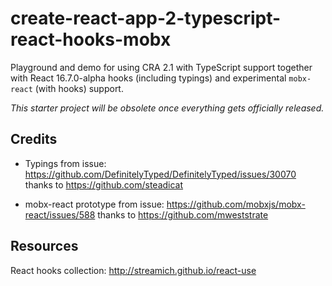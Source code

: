 # create-react-app-2-typescript-react-hooks-mobx

Playground and demo for using CRA 2.1 with TypeScript support together with React 16.7.0-alpha hooks (including typings) and experimental `mobx-react` (with hooks) support.

_This starter project will be obsolete once everything gets officially released._

## Credits

- Typings from issue: https://github.com/DefinitelyTyped/DefinitelyTyped/issues/30070 thanks to https://github.com/steadicat

- mobx-react prototype from issue: https://github.com/mobxjs/mobx-react/issues/588 thanks to https://github.com/mweststrate

## Resources

React hooks collection:
http://streamich.github.io/react-use
